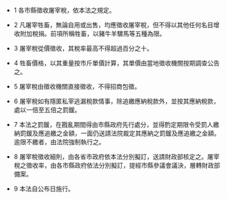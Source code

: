 * 1 各市縣徵收屠宰稅，依本法之規定。

* 2 凡屠宰牲畜，無論自用或出售，均應徵收屠宰稅，但不得以其他任何名目增收附加稅捐。前項所稱牲畜，以豬牛羊騾馬等五種為限。

* 3 屠宰稅從價徵收，其稅率最高不得超過百分之十。

* 4 牲畜價格，以其重量按市斤單價計算，其單價由當地徵收機關按期調查公告之。

* 5 屠宰稅由徵收機關直接徵收，不得招商包徵。

* 6 屠宰稅如有隱匿私宰逃漏稅款情事，除追繳應納稅款外，並按其應納稅款，處以一倍至五倍之罰鍰。

* 7 本法之罰鍰，在戡亂期間得由市縣政府先行處分，並得酌定期限令受罰人繳納罰鍰及應追繳之金額，一面仍送請法院裁定其應納之罰鍰及應追繳之金額。逾限不繳者，由法院強制執行之。

* 8 屠宰稅徵收細則，由各省市政府依本法分別擬訂，送請財政部核定之。屠宰稅之徵收率，由各市縣政府依法分別擬訂，提經市縣參議會議決，層轉財政部備案。

* 9 本法自公布日施行。

